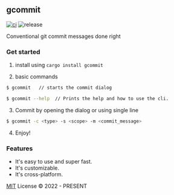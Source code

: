 ## gcommit
[![ci](https://github.com/veritem/gcommit/actions/workflows/ci.yml/badge.svg)](https://github.com/veritem/gcommit/actions/workflows/ci.yml)
![release](https://shields.io/github/v/release/veritem/gcommit)

Conventional git commit messages done right
### Get started 
1. install using `cargo install gcommit`
 
2. basic commands 
```bash
$ gcommit   // starts the commit dialog 
```
```bash
$ gcommit --help  // Prints the help and how to use the cli.
```
3. Commit by opening the dialog or using single line
```bash
$ gcommit -c <type> -s <scope> -m <commit_message>
```
4. Enjoy!

### Features
- It's easy to use and super fast.
- It's customizable.
- It's cross-platform.

[MIT](./LICENSE) License &copy; 2022 - PRESENT

